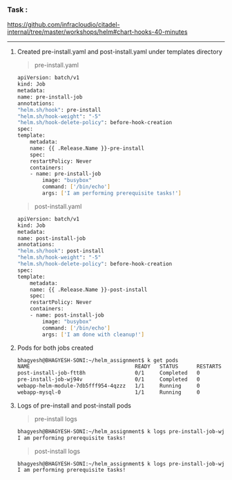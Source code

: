 ### **Task :**

https://github.com/infracloudio/citadel-internal/tree/master/workshops/helm#chart-hooks-40-minutes

---

1. Created pre-install.yaml and post-install.yaml under templates directory
    > pre-install.yaml
    ```bash
    apiVersion: batch/v1
    kind: Job
    metadata:
    name: pre-install-job
    annotations:
    "helm.sh/hook": pre-install
    "helm.sh/hook-weight": "-5"
    "helm.sh/hook-delete-policy": before-hook-creation
    spec:
    template:
        metadata:
        name: {{ .Release.Name }}-pre-install
        spec:
        restartPolicy: Never
        containers:
        - name: pre-install-job
            image: "busybox"
            command: ['/bin/echo']
            args: ['I am performing prerequisite tasks!']
    ```

    > post-install.yaml
    ```bash
    apiVersion: batch/v1
    kind: Job
    metadata:
    name: post-install-job
    annotations:
    "helm.sh/hook": post-install
    "helm.sh/hook-weight": "-5"
    "helm.sh/hook-delete-policy": before-hook-creation
    spec:
    template:
        metadata:
        name: {{ .Release.Name }}-post-install
        spec:
        restartPolicy: Never
        containers:
        - name: post-install-job
            image: "busybox"
            command: ['/bin/echo']
            args: ['I am done with cleanup!']
    ```

2. Pods for both jobs created
    ```bash
    bhagyesh@BHAGYESH-SONI:~/helm_assignment$ k get pods
    NAME                                  READY   STATUS      RESTARTS   AGE
    post-install-job-ftt8h                0/1     Completed   0          4m17s
    pre-install-job-wj94v                 0/1     Completed   0          4m17s
    webapp-helm-module-7db5fff954-4qzzz   1/1     Running     0          4m17s
    webapp-mysql-0                        1/1     Running     0          4m17s
    ```

3. Logs of pre-install and post-install pods
    > pre-install logs
    ```bash
    bhagyesh@BHAGYESH-SONI:~/helm_assignment$ k logs pre-install-job-wj94v 
    I am performing prerequisite tasks!
    ```

    > post-install logs
    ```bash
    bhagyesh@BHAGYESH-SONI:~/helm_assignment$ k logs pre-install-job-wj94v 
    I am performing prerequisite tasks!
    ```